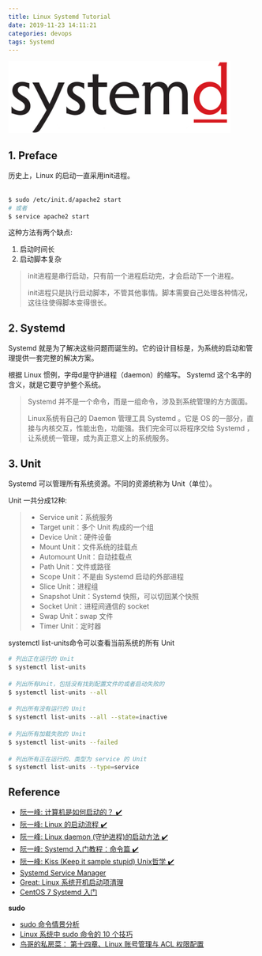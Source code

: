 ```yaml
---
title: Linux Systemd Tutorial
date: 2019-11-23 14:11:21
categories: devops
tags: Systemd
---
```


<img src="/images/devops/systemd-logo.gif" width="450" alt="www.freedesktop.org" />

<!-- more -->

## 1. Preface

历史上，Linux 的启动一直采用init进程。

```bash

$ sudo /etc/init.d/apache2 start
# 或者
$ service apache2 start
```

这种方法有两个缺点:

1. 启动时间长
2. 启动脚本复杂

> init进程是串行启动，只有前一个进程启动完，才会启动下一个进程。
> 
> init进程只是执行启动脚本，不管其他事情。脚本需要自己处理各种情况，这往往使得脚本变得很长。

## 2. Systemd

Systemd 就是为了解决这些问题而诞生的。它的设计目标是，为系统的启动和管理提供一套完整的解决方案。

根据 Linux 惯例，字母d是守护进程（daemon）的缩写。 Systemd 这个名字的含义，就是它要守护整个系统。

> Systemd 并不是一个命令，而是一组命令，涉及到系统管理的方方面面。
>
> Linux系统有自己的 Daemon 管理工具 Systemd 。它是 OS 的一部分，直接与内核交互，性能出色，功能强。我们完全可以将程序交给 Systemd ，让系统统一管理，成为真正意义上的系统服务。

## 3. Unit

Systemd 可以管理所有系统资源。不同的资源统称为 Unit（单位）。

Unit 一共分成12种:

> - Service unit：系统服务
> - Target unit：多个 Unit 构成的一个组
> - Device Unit：硬件设备
> - Mount Unit：文件系统的挂载点
> - Automount Unit：自动挂载点
> - Path Unit：文件或路径
> - Scope Unit：不是由 Systemd 启动的外部进程
> - Slice Unit：进程组
> - Snapshot Unit：Systemd 快照，可以切回某个快照
> - Socket Unit：进程间通信的 socket
> - Swap Unit：swap 文件
> - Timer Unit：定时器

systemctl list-units命令可以查看当前系统的所有 Unit 

```bash
# 列出正在运行的 Unit
$ systemctl list-units

# 列出所有Unit，包括没有找到配置文件的或者启动失败的
$ systemctl list-units --all

# 列出所有没有运行的 Unit
$ systemctl list-units --all --state=inactive

# 列出所有加载失败的 Unit
$ systemctl list-units --failed

# 列出所有正在运行的、类型为 service 的 Unit
$ systemctl list-units --type=service
```

## Reference

- [阮一峰: 计算机是如何启动的？ ✔️][6]
- [阮一峰: Linux 的启动流程 ✔️][7]
- [阮一峰: Linux daemon (守护进程)的启动方法 ✔️][1]
- [阮一峰: Systemd 入门教程：命令篇 ✔️][2]
- [阮一峰: Kiss (Keep it sample stupid) Unix哲学 ✔️][8]
- [Systemd Service Manager][3]
- [Great:  Linux 系统开机启动项清理][4]
- [CentOS 7 Systemd 入门][5]

[1]: http://www.ruanyifeng.com/blog/2016/02/linux-daemon.html
[2]: http://www.ruanyifeng.com/blog/2016/03/systemd-tutorial-commands.html
[3]: https://www.freedesktop.org/wiki/Software/systemd/
[4]: https://linux.cn/article-8835-1.html
[5]: https://zhuanlan.zhihu.com/p/29217941
[6]: http://www.ruanyifeng.com/blog/2013/02/booting.html
[7]: http://www.ruanyifeng.com/blog/2013/08/linux_boot_process.html
[8]: http://www.ruanyifeng.com/blog/2009/06/unix_philosophy.html

**sudo**

- [sudo 命令情景分析](https://www.cnblogs.com/hazir/p/sudo_command.html)
- [Linux 系统中 sudo 命令的 10 个技巧](https://zhuanlan.zhihu.com/p/36037822)
- [鸟哥的私房菜： 第十四章、Linux 账号管理与 ACL 权限配置](http://cn.linux.vbird.org/linux_basic/0410accountmanager_4.php)


